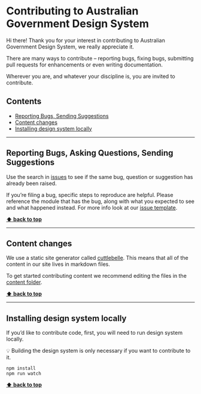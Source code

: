Contributing to Australian Government Design System
======================

Hi there! Thank you for your interest in contributing to Australian Government Design System, we really appreciate it.

There are many ways to contribute – reporting bugs, fixing bugs, submitting pull requests for enhancements or even writing documentation.

Wherever you are, and whatever your discipline is, you are invited to contribute.


## Contents

* [Reporting Bugs, Sending Suggestions](#reporting-bugs-asking-questions-sending-suggestions)
* [Content changes](#content-changes)
* [Installing design system locally](#installing-design-system-locally)


-------------------------------------------------------------------------------------------------


## Reporting Bugs, Asking Questions, Sending Suggestions

Use the search in [issues](https://github.com/govau/designsystem/issues) to see if the same bug, question or suggestion has already been raised.

If you’re filing a bug, specific steps to reproduce are helpful. Please reference the module that has the bug, along with what you expected to see and what
happened instead. For more info look at our [issue template](./ISSUE_TEMPLATE.md).

**[⬆ back to top](#contents)**


-------------------------------------------------------------------------------------------------


## Content changes

We use a static site generator called [cuttlebelle](https://cuttlebelle.com/). This means that all of the content in our site lives in markdown files.

To get started contributing content we recommend editing the files in the [content folder](https://github.com/govau/designsystem/tree/master/content).


**[⬆ back to top](#contents)**


-------------------------------------------------------------------------------------------------


## Installing design system locally

If you’d like to contribute code, first, you will need to run design system locally.

💡 Building the design system is only necessary if you want to contribute to it.

```shell
npm install
npm run watch
```


**[⬆ back to top](#contents)**
